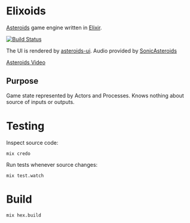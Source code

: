 # Elixoids

[Asteroids][1] game engine written in [Elixir][2].

[![Build Status](https://travis-ci.org/devstopfix/elixoids.svg?branch=master)](https://travis-ci.org/devstopfix/elixoids)

The UI is rendered by [asteroids-ui](https://github.com/lachok/asteroids). Audio provided by [SonicAsteroids](https://github.com/jrothwell/sonic-asteroids)

[Asteroids Video](https://www.youtube.com/watch?v=WYSupJ5r2zo)

## Purpose

Game state represented by Actors and Processes. Knows nothing about source of inputs or outputs.

# Testing

Inspect source code:

    mix credo

Run tests whenever source changes:

    mix test.watch

# Build

    mix hex.build

[1]: https://en.wikipedia.org/wiki/Asteroids_(video_game)
[2]: http://elixir-lang.org/
